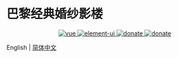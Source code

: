 # 巴黎经典婚纱影楼

<p align="center">
  <a href="https://github.com/vuejs/vue">
    <img src="https://img.shields.io/badge/vue-2.6.10-brightgreen.svg" alt="vue">
  </a>
  <a href="https://github.com/ElemeFE/element">
    <img src="https://img.shields.io/badge/element--ui-2.7.0-brightgreen.svg" alt="element-ui">
  </a>

  <a href="https://panjiachen.github.io/vue-element-admin-site/donate">
    <img src="https://img.shields.io/badge/%24-donate-ff69b4.svg" alt="donate">
  </a>
  <a href="https://panjiachen.github.io/vue-element-admin-site/donate">
    <img src="https://img.shields.io/badge/NPM-npm-red" alt="donate">
  </a>
  
</p>

English | [简体中文](./README.zh-CN.md)

